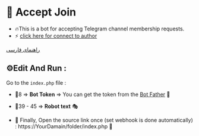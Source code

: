 # 🤖 Accept Join
- 🔥This is a bot for accepting Telegram channel membership requests.
- ⚡️ [click here for connect to author](https://t.me/ixAmirCom)

[راهنمای فارسی](https://github.com/ixAmirCom/Accept-join/blob/main/lan/README.fa.md)

## ⚙️Edit And Run :

Go to the ` index.php ` file :

- 📌8 => **Bot Token** => You can get the token from the [Bot Father](https://t.me/botfather) 🤖

- 📌39 - 45 =>  **Robot text** 🎭

- 📌 Finally, Open the source link once (set webhook is done automatically) : https://YourDamain/folder/index.php  🔗

